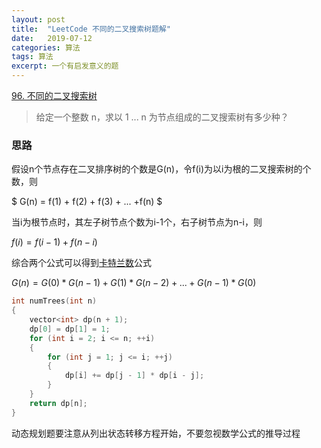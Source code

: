 ```yaml
---
layout: post
title:  "LeetCode 不同的二叉搜索树题解"
date:   2019-07-12 
categories: 算法
tags: 算法
excerpt: 一个有启发意义的题
---
```


[96. 不同的二叉搜索树](https://leetcode-cn.com/problems/unique-binary-search-trees/)  

> 给定一个整数 n，求以 1 ... n 为节点组成的二叉搜索树有多少种？  

### 思路  

假设n个节点存在二叉排序树的个数是G(n)，令f(i)为以i为根的二叉搜索树的个数，则  

$ G(n) = f(1) + f(2) + f(3) + ... +f(n) $

当i为根节点时，其左子树节点个数为i-1个，右子树节点为n-i，则  

$f(i) = f(i-1) + f(n-i)$  

综合两个公式可以得到[卡特兰数](https://baike.baidu.com/item/%E5%8D%A1%E7%89%B9%E5%85%B0%E6%95%B0)公式  

$G(n) = G(0)*G(n-1) + G(1)*G(n-2) + ... + G(n-1)*G(0)$  

```cpp
int numTrees(int n)
{
	vector<int> dp(n + 1);
	dp[0] = dp[1] = 1;
	for (int i = 2; i <= n; ++i)
	{
		for (int j = 1; j <= i; ++j)
		{
			dp[i] += dp[j - 1] * dp[i - j];
		}
	}
	return dp[n];
}
```  

动态规划题要注意从列出状态转移方程开始，不要忽视数学公式的推导过程  
